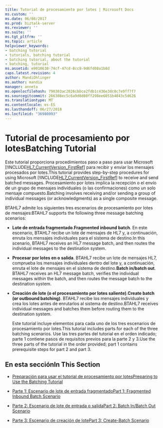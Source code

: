 ```yaml
---
title: Tutorial de procesamiento por lotes | Microsoft Docs
ms.custom: ''
ms.date: 06/08/2017
ms.prod: biztalk-server
ms.reviewer: ''
ms.suite: ''
ms.tgt_pltfrm: ''
ms.topic: article
helpviewer_keywords:
- batching tutorial
- tutorials, batching tutorial
- batching tutorial, about the tutorial
- batching, tutorial
ms.assetid: e9010638-74cf-47cd-8cc9-9d6fd08a1b8d
caps.latest.revision: 4
author: MandiOhlinger
ms.author: mandia
manager: anneta
ms.openlocfilehash: 790303ac2026cbbce2fdb1c436e3dc8c7e9ff7f7
ms.sourcegitcommit: 266308ec5c6a9d8d80ff298ee6051b4843c5d626
ms.translationtype: MT
ms.contentlocale: es-ES
ms.lasthandoff: 06/27/2018
ms.locfileid: "36980093"
---
```

# <a name="batching-tutorial"></a><span data-ttu-id="98778-102">Tutorial de procesamiento por lotes</span><span class="sxs-lookup"><span data-stu-id="98778-102">Batching Tutorial</span></span>
<span data-ttu-id="98778-103">Este tutorial proporciona procedimientos paso a paso para usar Microsoft [!INCLUDE[HL7_CurrentVersion_FirstRef](../../includes/hl7-currentversion-firstref-md.md)] para recibir y enviar los mensajes procesados por lotes.</span><span class="sxs-lookup"><span data-stu-id="98778-103">This tutorial provides step-by-step procedures for using Microsoft [!INCLUDE[HL7_CurrentVersion_FirstRef](../../includes/hl7-currentversion-firstref-md.md)] to receive and send batched messages.</span></span> <span data-ttu-id="98778-104">Procesamiento por lotes implica la recepción o el envío de un grupo de mensajes individuales (o las confirmaciones) como un solo mensaje compuesto.</span><span class="sxs-lookup"><span data-stu-id="98778-104">Batching involves receiving and/or sending a group of individual messages (or acknowledgments) as a single composite message.</span></span>  
  
 <span data-ttu-id="98778-105">BTAHL7 admite los siguientes tres escenarios de procesamiento por lotes de mensajes:</span><span class="sxs-lookup"><span data-stu-id="98778-105">BTAHL7 supports the following three message batching scenarios:</span></span>  
  
- <span data-ttu-id="98778-106">**Lote de entrada fragmentado**.</span><span class="sxs-lookup"><span data-stu-id="98778-106">**Fragmented inbound batch**.</span></span> <span data-ttu-id="98778-107">En este escenario, BTAHL7 recibe un lote de mensajes de HL7 y, a continuación, enruta los mensajes individuales para el sistema de destino.</span><span class="sxs-lookup"><span data-stu-id="98778-107">In this scenario, BTAHL7 receives an HL7 message batch, and then routes the individual messages to the destination system.</span></span>  
  
- <span data-ttu-id="98778-108">**Procesar por lotes en o salida**. BTAHL7 recibe un lote de mensajes HL7, comprueba los mensajes individuales dentro del lote y, a continuación, enruta el lote de mensajes en el sistema de destino.</span><span class="sxs-lookup"><span data-stu-id="98778-108">**Batch in/batch out**. BTAHL7 receives an HL7 message batch, verifies the individual messages within the batch, and then routes the message batch to the destination system.</span></span>  
  
- <span data-ttu-id="98778-109">**Creación de lote (o el procesamiento por lotes saliente)**.</span><span class="sxs-lookup"><span data-stu-id="98778-109">**Create batch (or outbound batching)**.</span></span> <span data-ttu-id="98778-110">BTAHL7 recibe los mensajes individuales y crea los lotes antes de enrutarlos al sistema de destino.</span><span class="sxs-lookup"><span data-stu-id="98778-110">BTAHL7 receives individual messages and batches them before routing them to the destination system.</span></span>  
  
  <span data-ttu-id="98778-111">Este tutorial incluye elementos para cada uno de los tres escenarios de procesamiento por lotes.</span><span class="sxs-lookup"><span data-stu-id="98778-111">This tutorial includes parts for each of the three batching scenarios.</span></span> <span data-ttu-id="98778-112">Use las tres partes del tutorial en el orden indicado; parte 1 contiene pasos de requisitos previos para la parte 2 y 3.</span><span class="sxs-lookup"><span data-stu-id="98778-112">Use the three parts of the tutorial in the order provided; part 1 contains prerequisite steps for part 2 and part 3.</span></span>  
  
## <a name="in-this-section"></a><span data-ttu-id="98778-113">En esta sección</span><span class="sxs-lookup"><span data-stu-id="98778-113">In This Section</span></span>  
  
-   [<span data-ttu-id="98778-114">Preparación para usar el tutorial de procesamiento por lotes</span><span class="sxs-lookup"><span data-stu-id="98778-114">Preparing to Use the Batching Tutorial</span></span>](../../adapters-and-accelerators/accelerator-hl7/preparing-to-use-the-batching-tutorial.md)  
  
-   [<span data-ttu-id="98778-115">Parte 1: Escenario de lote de entrada fragmentado</span><span class="sxs-lookup"><span data-stu-id="98778-115">Part 1: Fragmented Inbound Batch Scenario</span></span>](../../adapters-and-accelerators/accelerator-hl7/part-1-fragmented-inbound-batch-scenario.md)  
  
-   [<span data-ttu-id="98778-116">Parte 2: Escenario de lote de entrada o salida</span><span class="sxs-lookup"><span data-stu-id="98778-116">Part 2: Batch In/Batch Out Scenario</span></span>](../../adapters-and-accelerators/accelerator-hl7/part-2-batch-in-batch-out-scenario.md)  
  
-   [<span data-ttu-id="98778-117">Parte 3: Escenario de creación de lote</span><span class="sxs-lookup"><span data-stu-id="98778-117">Part 3: Create-Batch Scenario</span></span>](../../adapters-and-accelerators/accelerator-hl7/part-3-create-batch-scenario.md)